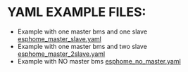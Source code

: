 # YAML EXAMPLE FILES:

- Example with one master bms and one slave [esphome_master_slave.yaml](examples/esphome_master_slave.yaml)
- Example with one master bms and two slave [esphome_master_2slave.yaml](examples/esphome_master_2slave.yaml)
- Example with NO master bms [esphome_no_master.yaml](examples/esphome_no_master.yaml)


